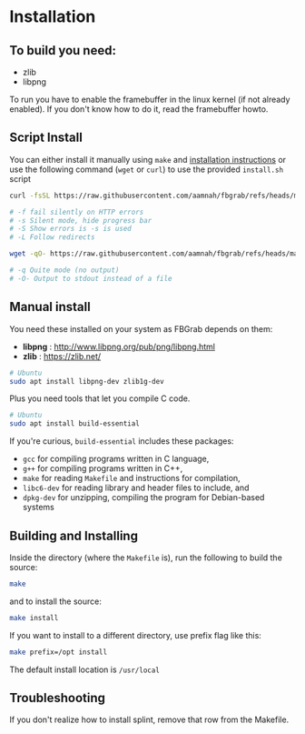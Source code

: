 # Installation

## To build you need:

- zlib
- libpng

To run you have to enable the framebuffer in the linux kernel (if not already enabled). If you don't know how to do it, read the framebuffer howto.

## Script Install

You can either install it manually using `make` and [installation instructions](./INSTALL.md) or use the following command (`wget` or `curl`) to use the provided `install.sh` script

```bash
curl -fsSL https://raw.githubusercontent.com/aamnah/fbgrab/refs/heads/main/install.sh | sudo sh

# -f fail silently on HTTP errors
# -s Silent mode, hide progress bar
# -S Show errors is -s is used
# -L Follow redirects
```

```bash
wget -qO- https://raw.githubusercontent.com/aamnah/fbgrab/refs/heads/main/install.sh | sudo sh

# -q Quite mode (no output)
# -O- Output to stdout instead of a file
```

## Manual install

You need these installed on your system as FBGrab depends on them:

- **libpng** : http://www.libpng.org/pub/png/libpng.html
- **zlib** : https://zlib.net/

```bash
# Ubuntu
sudo apt install libpng-dev zlib1g-dev
```

Plus you need tools that let you compile C code.

```bash
# Ubuntu
sudo apt install build-essential
```

If you're curious, `build-essential` includes these packages:

- `gcc` for compiling programs written in C language,
- `g++` for compiling programs written in C++,
- `make` for reading `Makefile` and instructions for compilation,
- `libc6-dev` for reading library and header files to include, and
- `dpkg-dev` for unzipping, compiling the program for Debian-based systems

## Building and Installing

Inside the directory (where the `Makefile` is), run the following to build the source:

```bash
make
```

and to install the source:

```bash
make install
```

If you want to install to a different directory, use prefix flag like this:

```bash
make prefix=/opt install
```

The default install location is `/usr/local`

## Troubleshooting

If you don't realize how to install splint, remove that row from the Makefile.
